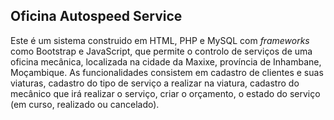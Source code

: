 ## Oficina Autospeed Service
Este é um sistema construido em HTML, PHP e MySQL com _frameworks_ como Bootstrap e JavaScript, que permite o controlo de serviços de uma oficina mecânica, localizada na cidade da Maxixe, província de Inhambane, Moçambique.
As funcionalidades consistem em cadastro de clientes e suas viaturas, cadastro do tipo de serviço a realizar na viatura, cadastro do mecânico que irá realizar o serviço, criar o orçamento, o estado do serviço (em curso, realizado ou cancelado).
